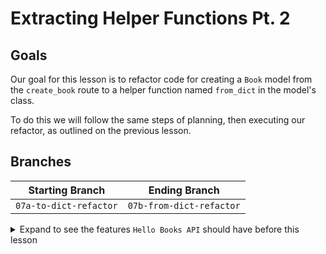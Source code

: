 # Extracting Helper Functions Pt. 2

## Goals
Our goal for this lesson is to refactor code for creating a `Book` model from the `create_book` route to a helper function named `from_dict` in the model's class.

To do this we will follow the same steps of planning, then executing our refactor, as outlined on the previous lesson. 

## Branches

| Starting Branch | Ending Branch|
|--|--|
|`07a-to-dict-refactor` |`07b-from-dict-refactor`|

<details>
   <summary>Expand to see the features <code>Hello Books API</code> should have before this lesson</summary>

- A `hello_books_development` database
- A `book` table defined
- A `Book` model defined
- Endpoints defined for these RESTful routes:
- `GET` to `/books`
- `POST` to `/books`
- `GET` to `/books/<book_id>`
- `PUT` to `/books/<book_id>`
- `DELETE` to `/books/<book_id>`

The `Book` model and table should have the following columns:
- `id`
- `title`
- `description`

The `Book` class should have the following functions:
- `to_dict`

Our test folder should have 2 files: 
- `test_routes.py`
- `test_models.py`

</details>
</br>